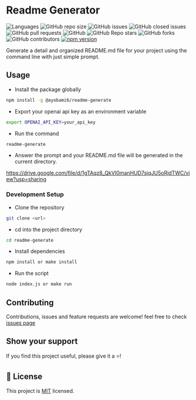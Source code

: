 # Readme Generator

![Languages](https://img.shields.io/github/languages/top/Ayobami6/readme-generate)
![GitHub repo size](https://img.shields.io/github/repo-size/Ayobami6/readme-generate)
![GitHub issues](https://img.shields.io/github/issues/Ayobami6/readme-generate)
![GitHub closed issues](https://img.shields.io/github/issues-closed/Ayobami6/readme-generate)
![GitHub pull requests](https://img.shields.io/github/issues-pr/Ayobami6/readme-generate)
![GitHub](https://img.shields.io/github/license/Ayobami6/readme-generate)
![GitHub Repo stars](https://img.shields.io/github/stars/Ayobami6/readme-generate?style=social)
![GitHub forks](https://img.shields.io/github/forks/Ayobami6/readme-generate?style=social)
![GitHub contributors](https://img.shields.io/github/contributors/Ayobami6/readme-generate)
[![npm version](https://badge.fury.io/js/@ayobami6%2Freadme-generate.svg)](https://badge.fury.io/js/@ayobami6%2Freadme-generate)

Generate a detail and organized README.md file for your project using the command line with just simple prompt.

## Usage

- Install the package globally

```sh
npm install -g @ayobami6/readme-generate
```

- Export your openai api key as an environment variable

```sh
export OPENAI_API_KEY=your_api_key
```

- Run the command

```sh
readme-generate
```

- Answer the prompt and your README.md file will be generated in the current directory.

https://drive.google.com/file/d/1gTAqz8_QkVI0manHUD7sjqJU5oRjdTWC/view?usp=sharing

### Development Setup

- Clone the repository

```sh
git clone <url>
```

- cd into the project directory

```sh
cd readme-generate
```

- Install dependencies

```sh
npm install or make install
```

- Run the script

```sh
node index.js or make run
```

## Contributing

Contributions, issues and feature requests are welcome!
feel free to check [issues page]()

## Show your support

If you find this project useful, please give it a ⭐️!

<!-- LICENSE -->

## 📝 License <a name="license"></a>

This project is [MIT](./LICENSE) licensed.
